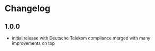 # Changelog

## 1.0.0

* initial release with Deutsche Telekom compliance merged with many improvements on top
